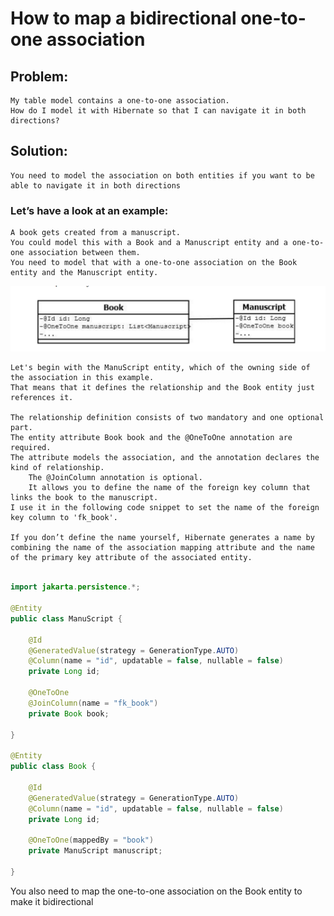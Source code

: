 # How to map a bidirectional one-to-one association

## Problem:

    My table model contains a one-to-one association. 
    How do I model it with Hibernate so that I can navigate it in both directions?

## Solution:

    You need to model the association on both entities if you want to be able to navigate it in both directions

### Let’s have a look at an example:

    A book gets created from a manuscript. 
    You could model this with a Book and a Manuscript entity and a one-to-one association between them. 
    You need to model that with a one-to-one association on the Book entity and the Manuscript entity.

![img.png](img.png)

    Let's begin with the ManuScript entity, which of the owning side of the association in this example.
    That means that it defines the relationship and the Book entity just references it.

    The relationship definition consists of two mandatory and one optional part. 
    The entity attribute Book book and the @OneToOne annotation are required. 
    The attribute models the association, and the annotation declares the kind of relationship. 
        The @JoinColumn annotation is optional. 
        It allows you to define the name of the foreign key column that links the book to the manuscript.
    I use it in the following code snippet to set the name of the foreign key column to 'fk_book'.

    If you don’t define the name yourself, Hibernate generates a name by combining the name of the association mapping attribute and the name of the primary key attribute of the associated entity.

```java

import jakarta.persistence.*;

@Entity
public class ManuScript {

    @Id
    @GeneratedValue(strategy = GenerationType.AUTO)
    @Column(name = "id", updatable = false, nullable = false)
    private Long id;

    @OneToOne
    @JoinColumn(name = "fk_book")
    private Book book;

}

@Entity
public class Book {

    @Id
    @GeneratedValue(strategy = GenerationType.AUTO)
    @Column(name = "id", updatable = false, nullable = false)
    private Long id;

    @OneToOne(mappedBy = "book")
    private ManuScript manuscript;

}
```

You also need to map the one-to-one association on the Book entity to make it bidirectional


































